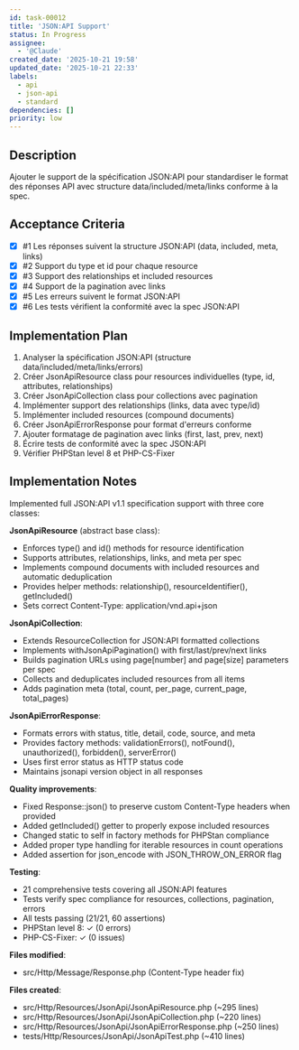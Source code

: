 ```yaml
---
id: task-00012
title: 'JSON:API Support'
status: In Progress
assignee:
  - '@Claude'
created_date: '2025-10-21 19:58'
updated_date: '2025-10-21 22:33'
labels:
  - api
  - json-api
  - standard
dependencies: []
priority: low
---
```


## Description

<!-- SECTION:DESCRIPTION:BEGIN -->
Ajouter le support de la spécification JSON:API pour standardiser le format des réponses API avec structure data/included/meta/links conforme à la spec.
<!-- SECTION:DESCRIPTION:END -->

## Acceptance Criteria
<!-- AC:BEGIN -->
- [x] #1 Les réponses suivent la structure JSON:API (data, included, meta, links)
- [x] #2 Support du type et id pour chaque resource
- [x] #3 Support des relationships et included resources
- [x] #4 Support de la pagination avec links
- [x] #5 Les erreurs suivent le format JSON:API
- [x] #6 Les tests vérifient la conformité avec la spec JSON:API
<!-- AC:END -->

## Implementation Plan

<!-- SECTION:PLAN:BEGIN -->
1. Analyser la spécification JSON:API (structure data/included/meta/links/errors)
2. Créer JsonApiResource class pour resources individuelles (type, id, attributes, relationships)
3. Créer JsonApiCollection class pour collections avec pagination
4. Implémenter support des relationships (links, data avec type/id)
5. Implémenter included resources (compound documents)
6. Créer JsonApiErrorResponse pour format d'erreurs conforme
7. Ajouter formatage de pagination avec links (first, last, prev, next)
8. Écrire tests de conformité avec la spec JSON:API
9. Vérifier PHPStan level 8 et PHP-CS-Fixer
<!-- SECTION:PLAN:END -->

## Implementation Notes

<!-- SECTION:NOTES:BEGIN -->
Implemented full JSON:API v1.1 specification support with three core classes:

**JsonApiResource** (abstract base class):
- Enforces type() and id() methods for resource identification
- Supports attributes, relationships, links, and meta per spec
- Implements compound documents with included resources and automatic deduplication
- Provides helper methods: relationship(), resourceIdentifier(), getIncluded()
- Sets correct Content-Type: application/vnd.api+json

**JsonApiCollection**:
- Extends ResourceCollection for JSON:API formatted collections
- Implements withJsonApiPagination() with first/last/prev/next links
- Builds pagination URLs using page[number] and page[size] parameters per spec
- Collects and deduplicates included resources from all items
- Adds pagination meta (total, count, per_page, current_page, total_pages)

**JsonApiErrorResponse**:
- Formats errors with status, title, detail, code, source, and meta
- Provides factory methods: validationErrors(), notFound(), unauthorized(), forbidden(), serverError()
- Uses first error status as HTTP status code
- Maintains jsonapi version object in all responses

**Quality improvements**:
- Fixed Response::json() to preserve custom Content-Type headers when provided
- Added getIncluded() getter to properly expose included resources
- Changed static to self in factory methods for PHPStan compliance
- Added proper type handling for iterable resources in count operations
- Added assertion for json_encode with JSON_THROW_ON_ERROR flag

**Testing**:
- 21 comprehensive tests covering all JSON:API features
- Tests verify spec compliance for resources, collections, pagination, errors
- All tests passing (21/21, 60 assertions)
- PHPStan level 8: ✓ (0 errors)
- PHP-CS-Fixer: ✓ (0 issues)

**Files modified**:
- src/Http/Message/Response.php (Content-Type header fix)

**Files created**:
- src/Http/Resources/JsonApi/JsonApiResource.php (~295 lines)
- src/Http/Resources/JsonApi/JsonApiCollection.php (~220 lines)
- src/Http/Resources/JsonApi/JsonApiErrorResponse.php (~250 lines)
- tests/Http/Resources/JsonApi/JsonApiTest.php (~410 lines)
<!-- SECTION:NOTES:END -->
